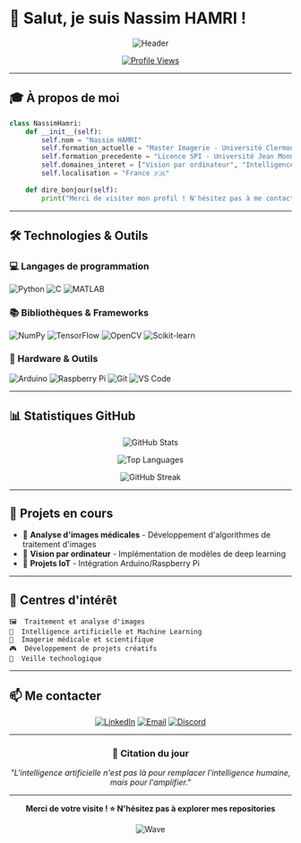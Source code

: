 # 👋 Salut, je suis Nassim HAMRI !

<div align="center">
  
  ![Header](https://readme-typing-svg.herokuapp.com?font=Fira+Code&size=30&duration=3000&pause=1000&color=2E9EF7&center=true&vCenter=true&width=600&lines=Étudiant+en+Master+Imagerie;Passionné+par+l'IA+et+la+Vision;Développeur+Python+%26+C)

  [![Profile Views](https://komarev.com/ghpvc/?nassimhamri-username&color=blueviolet&style=flat-square&label=Visiteurs)](https://github.com/nassimhamri)
  
</div>

---

## 🎓 À propos de moi

```python
class NassimHamri:
    def __init__(self):
        self.nom = "Nassim HAMRI"
        self.formation_actuelle = "Master Imagerie - Université Clermont Auvergne"
        self.formation_precedente = "Licence SPI - Université Jean Monnet (Saint-Étienne)"
        self.domaines_interet = ["Vision par ordinateur", "Intelligence artificielle", "Traitement d'images"]
        self.localisation = "France 🇫🇷"
        
    def dire_bonjour(self):
        print("Merci de visiter mon profil ! N'hésitez pas à me contacter 😊")
```

---

## 🛠️ Technologies & Outils

### 💻 Langages de programmation
<p align="left">
  <img src="https://img.shields.io/badge/Python-3776AB?style=for-the-badge&logo=python&logoColor=white" alt="Python"/>
  <img src="https://img.shields.io/badge/C-00599C?style=for-the-badge&logo=c&logoColor=white" alt="C"/>
  <img src="https://img.shields.io/badge/MATLAB-FF6F00?style=for-the-badge&logo=mathworks&logoColor=white" alt="MATLAB"/>
</p>

### 📚 Bibliothèques & Frameworks
<p align="left">
  <img src="https://img.shields.io/badge/NumPy-013243?style=for-the-badge&logo=numpy&logoColor=white" alt="NumPy"/>
  <img src="https://img.shields.io/badge/TensorFlow-FF6F00?style=for-the-badge&logo=tensorflow&logoColor=white" alt="TensorFlow"/>
  <img src="https://img.shields.io/badge/OpenCV-5C3EE8?style=for-the-badge&logo=opencv&logoColor=white" alt="OpenCV"/>
  <img src="https://img.shields.io/badge/scikit--learn-F7931E?style=for-the-badge&logo=scikit-learn&logoColor=white" alt="Scikit-learn"/>
</p>

### 🔧 Hardware & Outils
<p align="left">
  <img src="https://img.shields.io/badge/Arduino-00979D?style=for-the-badge&logo=arduino&logoColor=white" alt="Arduino"/>
  <img src="https://img.shields.io/badge/Raspberry%20Pi-C51A4A?style=for-the-badge&logo=raspberry-pi&logoColor=white" alt="Raspberry Pi"/>
  <img src="https://img.shields.io/badge/Git-F05032?style=for-the-badge&logo=git&logoColor=white" alt="Git"/>
  <img src="https://img.shields.io/badge/VS%20Code-007ACC?style=for-the-badge&logo=visual-studio-code&logoColor=white" alt="VS Code"/>
</p>

---

## 📊 Statistiques GitHub

<div align="center">
  
  ![GitHub Stats](https://github-readme-stats.vercel.app/api?username=votre-username&show_icons=true&theme=tokyonight&hide_border=true&count_private=true)
  
  ![Top Languages](https://github-readme-stats.vercel.app/api/top-langs/?username=votre-username&layout=compact&theme=tokyonight&hide_border=true)
  
  ![GitHub Streak](https://github-readme-streak-stats.herokuapp.com/?user=votre-username&theme=tokyonight&hide_border=true)
  
</div>

---

## 🎯 Projets en cours

- 🔬 **Analyse d'images médicales** - Développement d'algorithmes de traitement d'images
- 🤖 **Vision par ordinateur** - Implémentation de modèles de deep learning
- 📡 **Projets IoT** - Intégration Arduino/Raspberry Pi

---

## 🌟 Centres d'intérêt

```
🖼️  Traitement et analyse d'images
🧠  Intelligence artificielle et Machine Learning  
🔬  Imagerie médicale et scientifique
🎮  Développement de projets créatifs
📖  Veille technologique
```

---

## 📫 Me contacter

<div align="center">
  
  [![LinkedIn](https://img.shields.io/badge/LinkedIn-0077B5?style=for-the-badge&logo=linkedin&logoColor=white)](https://www.linkedin.com/in/nassim-hamri)
  [![Email](https://img.shields.io/badge/Email-D14836?style=for-the-badge&logo=gmail&logoColor=white)](mailto:hamrinassim@hotmail.fr)
  [![Discord](https://img.shields.io/badge/Discord-7289DA?style=for-the-badge&logo=discord&logoColor=white)](https://discord.com/users/Nassim#7604)
  
</div>

---

<div align="center">
  
  ### 💭 Citation du jour
  
  *"L'intelligence artificielle n'est pas là pour remplacer l'intelligence humaine, mais pour l'amplifier."*
  
  ---
  
  **Merci de votre visite ! ⭐ N'hésitez pas à explorer mes repositories**
  
  ![Wave](https://raw.githubusercontent.com/mayhemantt/mayhemantt/Update/svg/Bottom.svg)
  
</div>
